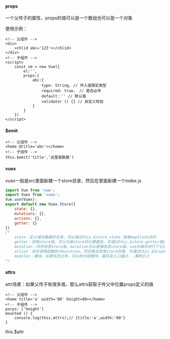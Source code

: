 #### props

一个父传子的属性，props的值可以是一个数组也可以是一个对象

使用示例：

```vue
<!-- 父组件 -->
<div>
    <chlid abc='123'></chlid>
</div>
<!-- 子组件 -->
<script>
	const vm = new Vue({
        el:'',
        props:{
            abc:{
                type: String, // 传入值限定类型
                required: true， // 是否必传
                default：'' // 默认值
                validator () {} // 自定义校验
            }
        }
    })
</script>
```

#### $emit

```vue
<!-- 父组件 -->
<home @title='abc'></home>
<!-- 子组件 -->
this.$emit('title','这里是数据')
```

#### vuex

vuex一般是src里面新建一个store目录，然后在里面新建一个index.js

```javascript
import Vue from 'vue';
import Vuex from 'vuex';
Vue.use(Vuex);
export default new Vuex.Store({
    state: {},
    mutations: {},
    actions: {},
    getter: {}
})
/*
	state：定义储存数据的仓库，可以通过this.$store.state 或者mapState访问
	getter：获取store值，可认为是store的计算属性，可通过this.$store.getter或mapGetters访问
	mutation：同步改变store值，mutation可以直接改变store值，vue对操作进行了记录，如果是异步无法追踪改变，可通过mapMutations调用
	action：异步调用函数执行mutation，然后再去改变store的值，可通过this.$dispatch或mapActions访问
	modules：模块，如果状态过多，可以拆分成模块，最后在入口通过...解构引入
*/
```

#### attrs

attr场景：如果父传子有很多值，那么attrs获取子传父中位置props定义的值

```vue
<!-- 父组件 -->
<home title='a' width='80' height=80></home>
<!-- 子组件 -->
porps: ['height']
mounted () {
	console.log(this.attrs);// {title:'a',width:'80'}
}
```



this.$attr